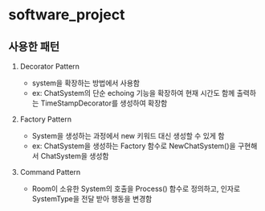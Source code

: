 # software_project

## 사용한 패턴
1. Decorator Pattern
    - system을 확장하는 방법에서 사용함
    - ex: ChatSystem의 단순 echoing 기능을 확장하여 현재 시간도 함께 출력하는 TimeStampDecorator를 생성하여 확장함

2. Factory Pattern
    - System을 생성하는 과정에서 new 키워드 대신 생성할 수 있게 함
    - ex: ChatSystem을 생성하는 Factory 함수로 NewChatSystem()을 구현해서 ChatSystem을 생성함

3. Command Pattern
    - Room이 소유한 System의 호출을 Process() 함수로 정의하고, 인자로 SystemType을 전달 받아 행동을 변경함
    